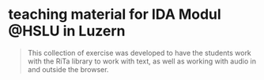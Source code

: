 # teaching material for IDA Modul @HSLU in Luzern
> This collection of exercise was developed to have the students work with the RiTa library to work with text, as well as working with audio in and outside the browser.
